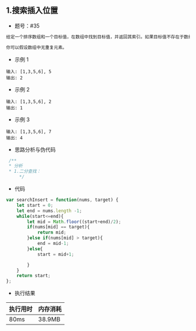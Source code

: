 ## 1.搜索插入位置

- 题号：#35

```js
给定一个排序数组和一个目标值，在数组中找到目标值，并返回其索引。如果目标值不存在于数组中，返回它将会被按顺序插入的位置。

你可以假设数组中无重复元素。

```

- 示例 1

```
输入: [1,3,5,6], 5
输出: 2
```

- 示例 2

~~~
输入: [1,3,5,6], 2
输出: 1
~~~

- 示例 3

~~~
输入: [1,3,5,6], 7
输出: 4
~~~



- 思路分析与伪代码

```js
 /**
 * 分析
 * 1.二分查找：
     */
```

- 代码

```js
var searchInsert = function(nums, target) {
    let start = 0;
    let end = nums.length -1;
    while(start<=end){
        let mid = Math.floor((start+end)/2);
        if(nums[mid] == target){
            return mid;
        }else if(nums[mid] > target){
            end = mid-1;
        }else{
            start = mid+1;        

        }
    }
    return start;
};
```

- 执行结果

| 执行用时 | 内存消耗 |
| -------- | -------- |
| 80ms     | 38.9MB   |
